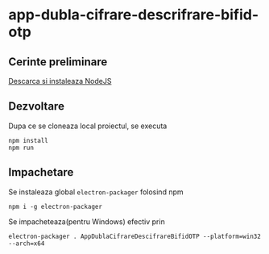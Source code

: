 # app-dubla-cifrare-descrifrare-bifid-otp

## Cerinte preliminare
[Descarca si instaleaza NodeJS](https://nodejs.org/en/download/)

## Dezvoltare
Dupa ce se cloneaza local proiectul, se executa
```
npm install
npm run
```

## Impachetare
Se instaleaza global `electron-packager` folosind npm
```
npm i -g electron-packager
```
Se impacheteaza(pentru Windows) efectiv prin
```
electron-packager . AppDublaCifrareDescifrareBifidOTP --platform=win32 --arch=x64
```
